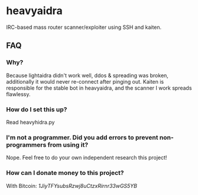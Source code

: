 # heavyaidra
IRC-based mass router scanner/exploiter using SSH and kaiten.
<h2>FAQ</h2>
<h3>Why?</h3>
<p>Because lightaidra didn't work well, ddos & spreading was broken, additionally it would never re-connect after pinging out. Kaiten is responsible for the stable bot in heavyaidra, and the scanner I work spreads flawlessy.</p>
<h3>How do I set this up?</h3>
Read </i>heavyhidra.py</i>
<h3>I'm not a programmer. Did you add errors to prevent non-programmers from using it?</h3>
Nope. Feel free to do your own independent research this project!
<h3>How can I donate money to this project?</h3>
With Bitcoin: <i>1JiyTFYsubsRzwj8uCtzxRirnr33wGS5YB</i>
